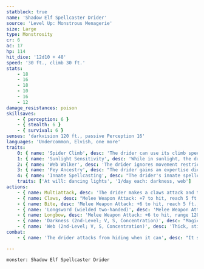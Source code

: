 ```yaml
---
statblock: true
name: 'Shadow Elf Spellcaster Drider'
source: 'Level Up: Monstrous Menagerie'
size: Large
type: Monstrosity
cr: 6
ac: 17
hp: 114
hit_dice: '12d10 + 48'
speed: '30 ft., climb 30 ft.'
stats:
    - 18
    - 16
    - 18
    - 10
    - 16
    - 12
damage_resistances: poison
skillsaves:
    - { perception: 6 }
    - { stealth: 6 }
    - { survival: 6 }
senses: 'darkvision 120 ft., passive Perception 16'
languages: 'Undercommon, Elvish, one more'
traits:
    0: { name: 'Spider Climb', desc: 'The drider can use its climb speed even on difficult surfaces and upside down on ceilings.' }
    1: { name: 'Sunlight Sensitivity', desc: 'While in sunlight, the drider has disadvantage on attack rolls, as well as on Perception checks that rely on sight.' }
    2: { name: 'Web Walker', desc: 'The drider ignores movement restrictions imposed by webs.' }
    3: { name: 'Fey Ancestry', desc: "The drider gains an expertise die on saving throws against being charmed, and magic can't put it to sleep." }
    4: { name: 'Innate Spellcasting', desc: "The drider's innate spellcasting ability is Wisdom (spell save DC 14). The drider can innately cast the following spells, requiring no material components:" }
    traits: ['At will: dancing lights', '1/day each: darkness, web']
actions:
    - { name: Multiattack, desc: 'The drider makes a claws attack and then either a bite or longsword attack. Alternatively, it makes two longbow attacks.' }
    - { name: Claws, desc: "Melee Weapon Attack: +7 to hit, reach 5 ft., one target. Hit: 15 (2d10 + 4) piercing damage, and the target is grappled (escape DC 15). While grappling a target, the drider can't attack a different target with its claws." }
    - { name: Bite, desc: 'Melee Weapon Attack: +6 to hit, reach 5 ft., one grappled creature. Hit: 2 (1d4) piercing damage plus 13 (3d8) poison damage.' }
    - { name: 'Longsword (wielded two-handed)', desc: 'Melee Weapon Attack: +7 to hit, reach 5 ft., one target. Hit: 9 (1d10 + 4) slashing damage.' }
    - { name: Longbow, desc: 'Melee Weapon Attack: +6 to hit, range 120/600 ft., one target. Hit: 7 (1d8 + 3) piercing damage plus 7 (2d6) poison damage.' }
    - { name: 'Darkness (2nd-Level; V, S, Concentration)', desc: "Magical darkness spreads from a point within 30 feet, filling a 15-foot-radius sphere and spreading around corners. It remains for 1 minute. A creature with darkvision can't see through this darkness and nonmagical light can't illuminate it." }
    - { name: 'Web (2nd-Level; V, S, Concentration)', desc: 'Thick, sticky webs fill a 20-foot cube within 60 feet, lightly obscuring it and making it difficult terrain. The webs must either be anchored between two solid masses (such as walls) or layered 5 feet deep over a flat surface. Each creature that starts its turn in the webs or that enters them during its turn makes a DC 14 Dexterity saving throw. On a failure, it is restrained. A creature can escape by using an action to make a DC 14 Strength check. Any 5-foot cube of webs exposed to fire burns away in 1 round, dealing 5 (2d4) fire damage to any creature that starts its turn in the fire. The webs remain for 1 minute.' }
combat:
    - { name: 'The drider attacks from hiding when it can', desc: "It starts combat by grappling a target with its claws. If successful, it bites; otherwise, it attacks with its longsword. It doesn't bite creatures it knows to be resistant to poison damage, such as other driders." }

---
```

```statblock
monster: Shadow Elf Spellcaster Drider
```
